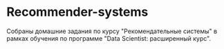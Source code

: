 # Recommender-systems
Собраны домашние задания по курсу "Рекомендательные системы" в рамках обучения по программе "Data Scientist: расширенный курс".
